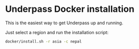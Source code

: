 # Underpass Docker installation

This is the easiest way to get Underpass up and running.

Just select a region and run the installation script:

```sh
docker/install.sh -r asia -c nepal
```
